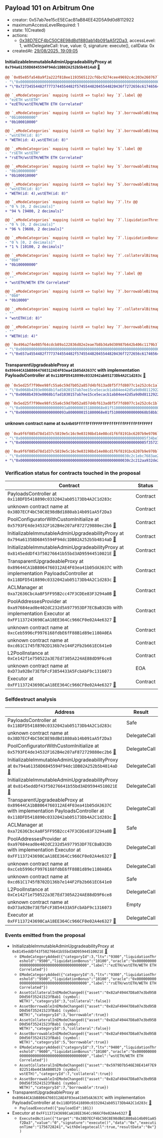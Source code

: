 ## Payload 101 on Arbitrum One

- creator: 0x57ab7ee15cE5ECacB1aB84EE42D5A9d0d8112922
- maximumAccessLevelRequired: 1
- state: 1(Created)
- actions:
  - [0x38D7ECF4bC50C8E98dBd1880ab14b091aA5f2Da3](https://arbiscan.io/tx/0x38D7ECF4bC50C8E98dBd1880ab14b091aA5f2Da3), accessLevel: 1, withDelegateCall: true, value: 0, signature: execute(), callData: 0x
- createdAt: [29/08/2025, 19:09:05](https://arbiscan.io/tx/0x8629d9be56030620b52ab103875fd82301ca256fb5983aec2ea3d97729aa19e2)

#### InitializableImmutableAdminUpgradeabilityProxy at `0x794a61358D6845594F94dc1DB02A252b5b4814aD` [:ghost:](https://github.com/bgd-labs/aave-address-book  "AaveV3Arbitrum.POOL")

```diff
@@ `0x05e85fa548a9f2a222f818ee1193565122cf6bc9274cee49692c4c203e260767` raw  @@
- "\"0x0000000000000000000000000000000000000000000000000000000000000000\""
+ "\"0x72734554482f7773744554482f574554482045544820436f7272656c61746564\""

@@ `_eModeCategories` mapping (uint8 => tuple) key `3`.label @@
- "ezETH wstETH"
+ "ezETH/wstETH/WETH ETH Correlated"

@@ `_eModeCategories` mapping (uint8 => tuple) key `3`.borrowableBitmap @@
- "0b100000000"
+ "0b100010000"

@@ `_eModeCategories` mapping (uint8 => tuple) key `3`.borrowableBitmap_decoded @@
- "wstETH(id: 8)"
+ "WETH(id: 4),wstETH(id: 8)"

@@ `_eModeCategories` mapping (uint8 => tuple) key `5`.label @@
- "rsETH wstETH"
+ "rsETH/wstETH/WETH ETH Correlated"

@@ `_eModeCategories` mapping (uint8 => tuple) key `5`.borrowableBitmap @@
- "0b100000000"
+ "0b100010000"

@@ `_eModeCategories` mapping (uint8 => tuple) key `5`.borrowableBitmap_decoded @@
- "wstETH(id: 8)"
+ "WETH(id: 4),wstETH(id: 8)"

@@ `_eModeCategories` mapping (uint8 => tuple) key `7`.ltv @@
- "0 % [0, 2 decimals]"
+ "94 % [9400, 2 decimals]"

@@ `_eModeCategories` mapping (uint8 => tuple) key `7`.liquidationThreshold @@
- "0 % [0, 2 decimals]"
+ "96 % [9600, 2 decimals]"

@@ `_eModeCategories` mapping (uint8 => tuple) key `7`.liquidationBonus @@
- "0 % [0, 2 decimals]"
+ "1 % [10100, 2 decimals]"

@@ `_eModeCategories` mapping (uint8 => tuple) key `7`.collateralBitmap @@
- "0b0"
+ "0b100000000"

@@ `_eModeCategories` mapping (uint8 => tuple) key `7`.label @@
- ""
+ "wstETH/WETH ETH Correlated"

@@ `_eModeCategories` mapping (uint8 => tuple) key `7`.borrowableBitmap @@
- "0b0"
+ "0b10000"

@@ `_eModeCategories` mapping (uint8 => tuple) key `7`.collateralBitmap_decoded @@
- ""
+ "wstETH(id: 8)"

@@ `_eModeCategories` mapping (uint8 => tuple) key `7`.borrowableBitmap_decoded @@
- ""
+ "WETH(id: 4)"

@@ `0x496a2f4e085f64cdcb89a122836d82e2eae7b8b34a9d30987b642b406c1179b3` raw  @@
- "\"0x0000000000000000000000000000000000000000000000000000000000000000\""
+ "\"0x657a4554482f7773744554482f574554482045544820436f7272656c61746564\""

```
#### TransparentUpgradeableProxy at `0x89644CA1bB8064760312AE4F03ea41b05dA3637C` with implementation PayloadsController at `0x118DFD5418890c0332042ab05173Db4A2C1d283c` [:ghost:](https://github.com/bgd-labs/aave-address-book  "GovernanceV3Arbitrum.PAYLOADS_CONTROLLER")

```diff
@@ `0x5ed25f7f90ee98fc55a6c59d7b052a857d4bf613ad8f5f7fd8077c1e252c6c1a` raw  @@
- "\"0x0068b4393e0068b1fad1020157ab7ee15ce5ecacb1ab84ee42d5a9d0d8112922\""
+ "\"0x0068b4393e0068b1fad1030157ab7ee15ce5ecacb1ab84ee42d5a9d0d8112922\""

@@ `0x5ed25f7f90ee98fc55a6c59d7b052a857d4bf613ad8f5f7fd8077c1e252c6c1b` raw  @@
- "\"0x000000000000000000093a8000000151800068e01f5100000000000000000000\""
+ "\"0x000000000000000000093a8000000151800068e01f5100000000000068b58bb1\""

```
#### unknown contract name at `0xA4b05FffffFffFFFFfFFfffFfffFFfffFfFfFFFf`

```diff
@@ `0xa9f6f085d78d1d37c5819e5c16c9e03198bd14e08cd1f6f8191bc6207b9e9706` raw  @@
- "\"0x0000000000000000000000000000000000000000000000000000000005f34be7\""
+ "\"0x0000000000000000000000000000000000000000000000000000000005f35723\""

@@ `0xa9f6f085d78d1d37c5819e5c16c9e03198bd14e08cd1f6f8191bc6207b9e970b` raw  @@
- "\"0x00000000000000000000000000000000000000000000000030c2c1ebc7683ae2\""
+ "\"0x00000000000000000000000000000000000000000000000030c2c212aa932de2\""

```
### Verification status for contracts touched in the proposal

| Contract | Status |
|---------|------------|
| PayloadsController at `0x118DFD5418890c0332042ab05173Db4A2C1d283c` | Contract |
| unknown contract name at `0x38D7ECF4bC50C8E98dBd1880ab14b091aA5f2Da3` | Contract |
| PoolConfiguratorWithCustomInitialize at `0x5793FE4de34532F162B4e207aF872729880ec2b6` [:ghost:](https://github.com/bgd-labs/aave-address-book  "AaveV3Arbitrum.POOL_CONFIGURATOR_IMPL") | Contract |
| InitializableImmutableAdminUpgradeabilityProxy at `0x794a61358D6845594F94dc1DB02A252b5b4814aD` [:ghost:](https://github.com/bgd-labs/aave-address-book  "AaveV3Arbitrum.POOL") | Contract |
| InitializableImmutableAdminUpgradeabilityProxy at `0x8145eddDf43f50276641b55bd3AD95944510021E` [:ghost:](https://github.com/bgd-labs/aave-address-book  "AaveV3Arbitrum.POOL_CONFIGURATOR") | Contract |
| TransparentUpgradeableProxy at `0x89644CA1bB8064760312AE4F03ea41b05dA3637C` with implementation PayloadsController at `0x118DFD5418890c0332042ab05173Db4A2C1d283c` [:ghost:](https://github.com/bgd-labs/aave-address-book  "GovernanceV3Arbitrum.PAYLOADS_CONTROLLER") | Contract |
| ACLManager at `0xa72636CbcAa8F5FF95B2cc47F3CDEe83F3294a0B` [:ghost:](https://github.com/bgd-labs/aave-address-book  "AaveV3Arbitrum.ACL_MANAGER") | Contract |
| PoolAddressesProvider at `0xa97684ead0e402dC232d5A977953DF7ECBaB3CDb` with implementation Executor at `0xFF1137243698CaA18EE364Cc966CF0e02A4e6327` [:ghost:](https://github.com/bgd-labs/aave-address-book  "AaveV3Arbitrum.POOL_ADDRESSES_PROVIDER") | Contract |
| unknown contract name at `0xcCeb5996cF9976168fdbE6fF88B1d89e1180A0EA` | Contract |
| unknown contract name at `0xcd61C1745fB702D136b7e144F2Fb2b661EC641e0` | Contract |
| L2PoolInstance at `0xCe142f1e750522a3E7Ed7305A224AE88dD9F6ce8` | Contract |
| unknown contract name at `0xD73a92Be73EfbFcF3854433A5FcbAbF9c1316073` | EOA |
| Executor at `0xFF1137243698CaA18EE364Cc966CF0e02A4e6327` [:ghost:](https://github.com/bgd-labs/aave-address-book  "AaveV3Arbitrum.ACL_ADMIN") | Contract |

### Selfdestruct analysis

| Address | Result |
|---------|------------|
| PayloadsController at `0x118DFD5418890c0332042ab05173Db4A2C1d283c` | Safe |
| unknown contract name at `0x38D7ECF4bC50C8E98dBd1880ab14b091aA5f2Da3` | DelegateCall |
| PoolConfiguratorWithCustomInitialize at `0x5793FE4de34532F162B4e207aF872729880ec2b6` [:ghost:](https://github.com/bgd-labs/aave-address-book  "AaveV3Arbitrum.POOL_CONFIGURATOR_IMPL") | DelegateCall |
| InitializableImmutableAdminUpgradeabilityProxy at `0x794a61358D6845594F94dc1DB02A252b5b4814aD` [:ghost:](https://github.com/bgd-labs/aave-address-book  "AaveV3Arbitrum.POOL") | DelegateCall |
| InitializableImmutableAdminUpgradeabilityProxy at `0x8145eddDf43f50276641b55bd3AD95944510021E` [:ghost:](https://github.com/bgd-labs/aave-address-book  "AaveV3Arbitrum.POOL_CONFIGURATOR") | DelegateCall |
| TransparentUpgradeableProxy at `0x89644CA1bB8064760312AE4F03ea41b05dA3637C` with implementation PayloadsController at `0x118DFD5418890c0332042ab05173Db4A2C1d283c` [:ghost:](https://github.com/bgd-labs/aave-address-book  "GovernanceV3Arbitrum.PAYLOADS_CONTROLLER") | DelegateCall |
| ACLManager at `0xa72636CbcAa8F5FF95B2cc47F3CDEe83F3294a0B` [:ghost:](https://github.com/bgd-labs/aave-address-book  "AaveV3Arbitrum.ACL_MANAGER") | Safe |
| PoolAddressesProvider at `0xa97684ead0e402dC232d5A977953DF7ECBaB3CDb` with implementation Executor at `0xFF1137243698CaA18EE364Cc966CF0e02A4e6327` [:ghost:](https://github.com/bgd-labs/aave-address-book  "AaveV3Arbitrum.POOL_ADDRESSES_PROVIDER") | DelegateCall |
| unknown contract name at `0xcCeb5996cF9976168fdbE6fF88B1d89e1180A0EA` | DelegateCall |
| unknown contract name at `0xcd61C1745fB702D136b7e144F2Fb2b661EC641e0` | Safe |
| L2PoolInstance at `0xCe142f1e750522a3E7Ed7305A224AE88dD9F6ce8` | DelegateCall |
| unknown contract name at `0xD73a92Be73EfbFcF3854433A5FcbAbF9c1316073` | Empty |
| Executor at `0xFF1137243698CaA18EE364Cc966CF0e02A4e6327` [:ghost:](https://github.com/bgd-labs/aave-address-book  "AaveV3Arbitrum.ACL_ADMIN") | DelegateCall |

### Events emitted from the proposal

- InitializableImmutableAdminUpgradeabilityProxy at `0x8145eddDf43f50276641b55bd3AD95944510021E` [:ghost:](https://github.com/bgd-labs/aave-address-book  "AaveV3Arbitrum.POOL_CONFIGURATOR")
  - `EModeCategoryAdded({"categoryId":3,"ltv":"9300","liquidationThreshold":"9500","liquidationBonus":"10100","oracle":"0x0000000000000000000000000000000000000000","label":"ezETH/wstETH/WETH ETH Correlated"})`
  - `EModeCategoryAdded({"categoryId":5,"ltv":"9300","liquidationThreshold":"9500","liquidationBonus":"10100","oracle":"0x0000000000000000000000000000000000000000","label":"rsETH/wstETH/WETH ETH Correlated"})`
  - `AssetCollateralInEModeChanged({"asset":"0x82aF49447D8a07e3bd95BD0d56f35241523fBab1 (symbol: WETH)","categoryId":3,"collateral":false})`
  - `AssetBorrowableInEModeChanged({"asset":"0x82aF49447D8a07e3bd95BD0d56f35241523fBab1 (symbol: WETH)","categoryId":3,"borrowable":true})`
  - `AssetCollateralInEModeChanged({"asset":"0x82aF49447D8a07e3bd95BD0d56f35241523fBab1 (symbol: WETH)","categoryId":5,"collateral":false})`
  - `AssetBorrowableInEModeChanged({"asset":"0x82aF49447D8a07e3bd95BD0d56f35241523fBab1 (symbol: WETH)","categoryId":5,"borrowable":true})`
  - `EModeCategoryAdded({"categoryId":7,"ltv":"9400","liquidationThreshold":"9600","liquidationBonus":"10100","oracle":"0x0000000000000000000000000000000000000000","label":"wstETH/WETH ETH Correlated"})`
  - `AssetCollateralInEModeChanged({"asset":"0x5979D7b546E38E414F7E9822514be443A4800529 (symbol: wstETH)","categoryId":7,"collateral":true})`
  - `AssetBorrowableInEModeChanged({"asset":"0x82aF49447D8a07e3bd95BD0d56f35241523fBab1 (symbol: WETH)","categoryId":7,"borrowable":true})`
- TransparentUpgradeableProxy at `0x89644CA1bB8064760312AE4F03ea41b05dA3637C` with implementation PayloadsController at `0x118DFD5418890c0332042ab05173Db4A2C1d283c` [:ghost:](https://github.com/bgd-labs/aave-address-book  "GovernanceV3Arbitrum.PAYLOADS_CONTROLLER")
  - `PayloadExecuted({"payloadId":101})`
- Executor at `0xFF1137243698CaA18EE364Cc966CF0e02A4e6327` [:ghost:](https://github.com/bgd-labs/aave-address-book  "AaveV3Arbitrum.ACL_ADMIN")
  - `ExecutedAction({"target":"0x38D7ECF4bC50C8E98dBd1880ab14b091aA5f2Da3","value":"0","signature":"execute()","data":"0x","executionTime":"1756728241","withDelegatecall":true,"resultData":"0x"})`
